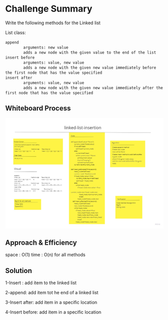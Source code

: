 # Challenge Summary
<!-- Description of the challenge -->
Write the following methods for the Linked list

List class:

    append
            arguments: new value
            adds a new node with the given value to the end of the list
    insert before
            arguments: value, new value
            adds a new node with the given new value immediately before the first node that has the value specified
    insert after
            arguments: value, new value
            adds a new node with the given new value immediately after the first node that has the value specified

## Whiteboard Process
<!-- Embedded whiteboard image -->
![Whiteboard Process](cc6.jpg)
## Approach & Efficiency
<!-- What approach did you take? Why? What is the Big O space/time for this approach? -->
space : O(1) time : O(n) for all methods
## Solution
<!-- Show how to run your code, and examples of it in action -->
1-Insert : add item to the linked list

2-append: add item tot he end of a linked list

3-Insert after: add item in a specific location


4-Insert before: add item in a specific location

